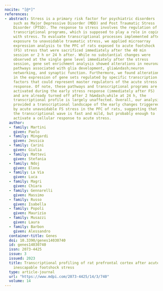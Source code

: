 ```yaml
---
nocite: "[@*]"
references:
- abstract: Stress is a primary risk factor for psychiatric disorders
    such as Major Depressive Disorder (MDD) and Post Traumatic Stress
    Disorder (PTSD). The response to stress involves the regulation of
    transcriptional programs, which is supposed to play a role in coping
    with stress. To evaluate transcriptional processes implemented after
    exposure to unavoidable traumatic stress, we applied microarray
    expression analysis to the PFC of rats exposed to acute footshock
    (FS) stress that were sacrificed immediately after the 40 min
    session or 2 h or 24 h after. While no substantial changes were
    observed at the single gene level immediately after the stress
    session, gene set enrichment analysis showed alterations in neuronal
    pathways associated with glia development, glia&ndash;neuron
    networking, and synaptic function. Furthermore, we found alterations
    in the expression of gene sets regulated by specific transcription
    factors that could represent master regulators of the acute stress
    response. Of note, these pathways and transcriptional programs are
    activated during the early stress response (immediately after FS)
    and are already turned off after 2 h&mdash;while at 24 h, the
    transcriptional profile is largely unaffected. Overall, our analysis
    provided a transcriptional landscape of the early changes triggered
    by acute unavoidable FS stress in the PFC of rats, suggesting that
    the transcriptional wave is fast and mild, but probably enough to
    activate a cellular response to acute stress.
  author:
  - family: Martini
    given: Paolo
  - family: Mingardi
    given: Jessica
  - family: Carini
    given: Giulia
  - family: Mattevi
    given: Stefania
  - family: Ndoj
    given: Elona
  - family: La Via
    given: Luca
  - family: Magri
    given: Chiara
  - family: Gennarelli
    given: Massimo
  - family: Russo
    given: Isabella
  - family: Popoli
    given: Maurizio
  - family: Musazzi
    given: Laura
  - family: Barbon
    given: Alessandro
  container-title: Genes
  doi: 10.3390/genes14030740
  id: genes14030740
  issn: 2073-4425
  issue: 3
  issued: 2023
  title: Transcriptional profiling of rat prefrontal cortex after acute
    inescapable footshock stress
  type: article-journal
  url: "https://www.mdpi.com/2073-4425/14/3/740"
  volume: 14
---
```

